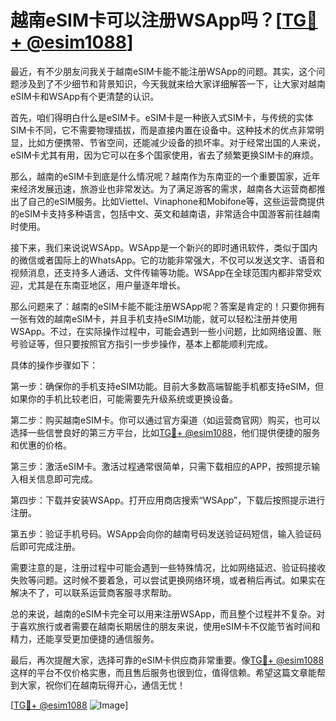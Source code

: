 # 越南eSIM卡可以注册WSApp吗？[[TG💪+ @esim1088](https://t.me/s/esim1088)]

最近，有不少朋友问我关于越南eSIM卡能不能注册WSApp的问题。其实，这个问题涉及到了不少细节和背景知识，今天我就来给大家详细解答一下，让大家对越南eSIM卡和WSApp有个更清楚的认识。

首先，咱们得明白什么是eSIM卡。eSIM卡是一种嵌入式SIM卡，与传统的实体SIM卡不同，它不需要物理插拔，而是直接内置在设备中。这种技术的优点非常明显，比如方便携带、节省空间，还能减少设备的损坏率。对于经常出国的人来说，eSIM卡尤其有用，因为它可以在多个国家使用，省去了频繁更换SIM卡的麻烦。

那么，越南的eSIM卡到底是什么情况呢？越南作为东南亚的一个重要国家，近年来经济发展迅速，旅游业也非常发达。为了满足游客的需求，越南各大运营商都推出了自己的eSIM服务。比如Viettel、Vinaphone和Mobifone等，这些运营商提供的eSIM卡支持多种语言，包括中文、英文和越南语，非常适合中国游客前往越南时使用。

接下来，我们来说说WSApp。WSApp是一个新兴的即时通讯软件，类似于国内的微信或者国际上的WhatsApp。它的功能非常强大，不仅可以发送文字、语音和视频消息，还支持多人通话、文件传输等功能。WSApp在全球范围内都非常受欢迎，尤其是在东南亚地区，用户量逐年增长。

那么问题来了：越南的eSIM卡能不能注册WSApp呢？答案是肯定的！只要你拥有一张有效的越南eSIM卡，并且手机支持eSIM功能，就可以轻松注册并使用WSApp。不过，在实际操作过程中，可能会遇到一些小问题，比如网络设置、账号验证等，但只要按照官方指引一步步操作，基本上都能顺利完成。

具体的操作步骤如下：

第一步：确保你的手机支持eSIM功能。目前大多数高端智能手机都支持eSIM，但如果你的手机比较老旧，可能需要先升级系统或更换设备。

第二步：购买越南eSIM卡。你可以通过官方渠道（如运营商官网）购买，也可以选择一些信誉良好的第三方平台，比如[TG💪+ @esim1088](https://t.me/s/esim1088)，他们提供便捷的服务和优惠的价格。

第三步：激活eSIM卡。激活过程通常很简单，只需下载相应的APP，按照提示输入相关信息即可完成。

第四步：下载并安装WSApp。打开应用商店搜索“WSApp”，下载后按照提示进行注册。

第五步：验证手机号码。WSApp会向你的越南号码发送验证码短信，输入验证码后即可完成注册。

需要注意的是，注册过程中可能会遇到一些特殊情况，比如网络延迟、验证码接收失败等问题。这时候不要着急，可以尝试更换网络环境，或者稍后再试。如果实在解决不了，可以联系运营商客服寻求帮助。

总的来说，越南的eSIM卡完全可以用来注册WSApp，而且整个过程并不复杂。对于喜欢旅行或者需要在越南长期居住的朋友来说，使用eSIM卡不仅能节省时间和精力，还能享受更加便捷的通信服务。

最后，再次提醒大家，选择可靠的eSIM卡供应商非常重要。像[TG💪+ @esim1088](https://t.me/s/esim1088)这样的平台不仅价格实惠，而且售后服务也很到位，值得信赖。希望这篇文章能帮到大家，祝你们在越南玩得开心，通信无忧！

[[TG💪+ @esim1088](https://t.me/s/esim1088) ![Image](https://i.postimg.cc/4NQfJmqS/Snipaste-2025-05-13-00-14-12.png)]